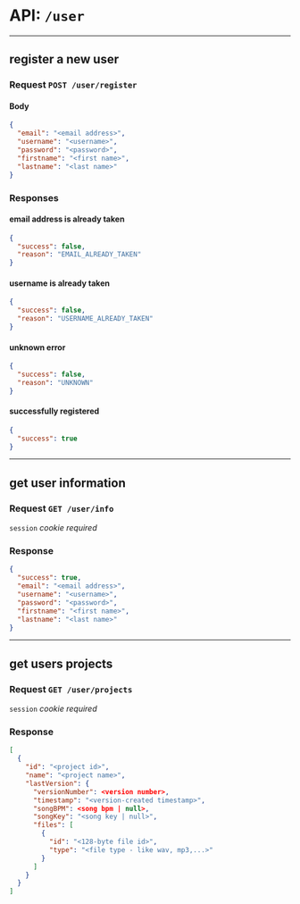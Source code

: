# API: `/user`

---
## register a new user

### Request `POST /user/register`

#### Body
```json
{
  "email": "<email address>",
  "username": "<username>",
  "password": "<password>",
  "firstname": "<first name>",
  "lastname": "<last name>"
}
```

### Responses

#### email address is already taken
```json
{
  "success": false,
  "reason": "EMAIL_ALREADY_TAKEN"
}
```

#### username is already taken
```json
{
  "success": false,
  "reason": "USERNAME_ALREADY_TAKEN"
}
```

#### unknown error
```json
{
  "success": false,
  "reason": "UNKNOWN"
}
```

#### successfully registered
```json
{
  "success": true
}
```

---
## get user information

### Request `GET /user/info`

`session` _cookie required_

### Response

```json
{
  "success": true,
  "email": "<email address>",
  "username": "<username>",
  "password": "<password>",
  "firstname": "<first name>",
  "lastname": "<last name>"
}
```

---
## get users projects

### Request `GET /user/projects`

`session` _cookie required_

### Response

```json
[
  {
    "id": "<project id>",
    "name": "<project name>",
    "lastVersion": {
      "versionNumber": <version number>,
      "timestamp": "<version-created timestamp>",
      "songBPM": <song bpm | null>,
      "songKey": "<song key | null>",
      "files": [
        {
          "id": "<128-byte file id>",
          "type": "<file type - like wav, mp3,...>"
        }
      ]
    }
  }
]
```